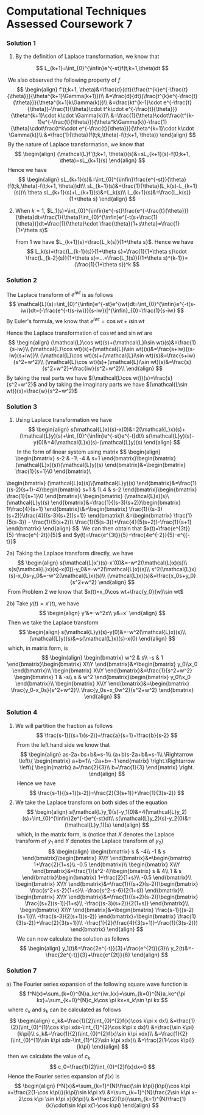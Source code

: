 # Computational Techniques Assessed Coursework 7

### Solution 1

1. By the definition of Laplace transformation, we know that

$$
L_{k+1}=\int_{0}^{\infin}e^{-st}f(t;k+1,\theta)dt
$$

​		We also observed the following property of $f$
$$
\begin{align}
f'(t;k+1, \theta)&=\frac{d}{dt}(\frac{t^{k}e^{-\frac{t}{\theta}}}{\theta^{k+1}\Gamma(k+1)})\\
&=\frac{d}{dt}(\frac{t^{k}e^{-\frac{t}{\theta}}}{\theta^{k+1}k\Gamma(k)})\\
&=\frac{kt^{k-1}\cdot e^{-\frac{t}{\theta}}-\frac{1}{\theta}\cdot t^k\cdot e^{-\frac{t}{\theta}}}{\theta^{k+1}\cdot k\cdot \Gamma(k)}\\
&=\frac{1}{\theta}\cdot\frac{t^{k-1}e^{-\frac{t}{\theta}}}{\theta^k\Gamma(k)}-\frac{1}{\theta}\cdot\frac{t^k\cdot e^{-\frac{t}{\theta}}}{\theta^{k+1}\cdot k\cdot \Gamma(k)}\\
&=\frac{1}{\theta}(f(t;k,\theta)-f(t;k+1, \theta))
\end{align}
$$
​		By the nature of Laplace transformation, we know that
$$
\begin{align}
(\mathcal{L}f'(t;k+1, \theta))(s)&=sL_{k+1}(s)-f(0;k+1, \theta)=sL_{k+1}(s)
\end{align}
$$
​		Hence we have
$$
\begin{align}
sL_{k+1}(s)&=\int_{0}^{\infin}\frac{e^{-st}}{\theta}(f(t;k,\theta)-f(t;k+1, \theta))dt\\
sL_{k+1}(s)&=\frac{1}{\theta}(L_k(s)-L_{k+1}(s))\\
\theta sL_{k+1}(s)+L_{k+1}(s)&=L_k(s)\\
L_{k+1}(s)&=\frac{L_k(s)}{1+\theta s}
\end{align}
$$

2. When $k=1$, $L_1(s)=\int_{0}^{\infin}e^{-st}\frac{e^{-\frac{t}{\theta}}}{\theta}dt=\frac{1}{\theta}\int_{0}^{\infin}e^{-t(s+\frac{1}{\theta})}dt=\frac{1}{\theta}\cdot \frac{\theta}{1+s\theta}=\frac{1}{1+\theta s}$

   From 1 we have $L_{k+1}(s)=\frac{L_k(s)}{1+\theta s}$. Hence we have
   $$
   L_k(s)=\frac{L_{k-1}(s)}{1+\theta s}=\frac{1}{1+\theta s}\cdot \frac{L_{k-2}(s)}{1+\theta s}=...=\frac{L_1(s)}{(1+\theta s)^{k-1}}=(\frac{1}{1+\theta s})^k
   $$

### Solution 2

The Laplace transform of $e^{iwt}$ is as follows
$$
\mathcal{L}(s)=\int_{0}^{\infin}e^{-st}e^{iwt}dt=\int_{0}^{\infin}e^{-t(s-iw)}dt=(-\frac{e^{-t(s-iw)}}{s-iw})|^{\infin}_{0}=\frac{1}{s-iw}
$$
By Euler's formula, we know that $e^{iwt}=\cos wt+i\sin wt$

Hence the Laplace transformation of $\cos wt$ and $\sin wt$ are
$$
\begin{align}
(\mathcal{L}\cos wt)(s)+(\mathcal{L}i\sin wt)(s)&=\frac{1}{s-iw}\\
(\mathcal{L}\cos wt)(s)+(\mathcal{L}i\sin wt)(s)&=\frac{s+iw}{(s-iw)(s+iw)}\\
(\mathcal{L}\cos wt)(s)+(\mathcal{L}i\sin wt)(s)&=\frac{s+iw}{s^2+w^2}\\
(\mathcal{L}\cos wt)(s)+(\mathcal{L}i\sin wt)(s)&=\frac{s}{s^2+w^2}+\frac{iw}{s^2+w^2}\\
\end{align}
$$
By taking the real parts we have $(\mathcal{L\cos wt})(s)=\frac{s}{s^2+w^2}$ and by taking the imaginary parts we have $(\mathcal{L\sin wt})(s)=\frac{w}{s^2+w^2}$

### Solution 3

1) Using Laplace transformation we have
$$
\begin{align}
s(\mathcal{L}x)(s)-x(0)&=2(\mathcal{L}x)(s)+(\mathcal{L}y)(s)+\int_{0}^{\infin}e^{-st}e^{-t}dt\\
s(\mathcal{L}y)(s)-y(0)&=4(\mathcal{L}x)(s)-(\mathcal{L}y)(s)
\end{align}
$$
​	In the form of linear system using matrix
$$
\begin{align}
\begin{bmatrix}
s-2 & -1\\
-4 & s+1
\end{bmatrix}\begin{bmatrix}
(\mathcal{L}x)(s)\\(\mathcal{L}y)(s)
\end{bmatrix}&=\begin{bmatrix}
\frac{1}{s+1}\\0
\end{bmatrix}\\

\begin{bmatrix}
(\mathcal{L}x)(s)\\(\mathcal{L}y)(s)
\end{bmatrix}&=\frac{1}{(s-2)(s+1)-4}\begin{bmatrix}
s+1 & 1\\
4 & s-2
\end{bmatrix}\begin{bmatrix}
\frac{1}{s+1}\\0
\end{bmatrix}\\
\begin{bmatrix}
(\mathcal{L}x)(s)\\(\mathcal{L}y)(s)
\end{bmatrix}&=\frac{1}{(s-3)(s+2)}\begin{bmatrix}
1\\\frac{4}{s+1}
\end{bmatrix}\\&=\begin{bmatrix}
\frac{1}{(s-3)(s+2)}\\\frac{4}{(s-3)(s+2)(s+1)}
\end{bmatrix}\\
&=\begin{bmatrix}
\frac{1}{5(s-3)} - \frac{1}{5(s+2)}\\
\frac{1}{5(s-3)}+\frac{4}{5(s+2)}-\frac{1}{s+1}
\end{bmatrix}
\end{align}
$$
​	We can then obtain that $x(t)=\frac{e^{3t}}{5}-\frac{e^{-2t}}{5}$ and $y(t)=\frac{e^{3t}}{5}+\frac{4e^{-2}}{5}-e^{{-t}}$

2a) Taking the Laplace transform directly, we have
$$
\begin{align}
s(\mathcal{L}x')(s)-x'(0)&=-w^2(\mathcal{L}x)(s)\\
s(s(\mathcal{L}x)(s)-x(0))-y_0&=-w^2(\mathcal{L}x)(s)\\
s^2(\mathcal{L}x)(s)-x_0s-y_0&=-w^2(\mathcal{L}x)(s)\\
(\mathcal{L}x)(s)&=\frac{x_0s+y_0}{s^2+w^2}
\end{align}
$$
​	From Problem 2 we know that $x(t)=x_0\cos wt+\frac{y_0}{w}\sin wt$

2b) Take $y(t)=x'(t)$, we have
$$
\begin{align}
y'&=-w^2x\\
y&=x'
\end{align}
$$
​		Then we take the Laplace transform
$$
\begin{align}
s(\mathcal{L}y)(s)-y(0)&=-w^2(\mathcal{L}x)(s)\\
(\mathcal{L}y)(s)&=s(\mathcal{L}x)(s)-x(0)
\end{align}
$$
​		which, in matrix form, is
$$
\begin{align}
\begin{bmatrix}
w^2 & s\\
-s & 1
\end{bmatrix}\begin{bmatrix}
X\\Y
\end{bmatrix}&=\begin{bmatrix}
y_0\\x_0
\end{bmatrix}\\
\begin{bmatrix}
X\\Y
\end{bmatrix}&=\frac{1}{s^2+w^2}
\begin{bmatrix}
1 & -s\\
s & w^2
\end{bmatrix}\begin{bmatrix}
y_0\\x_0
\end{bmatrix}\\
\begin{bmatrix}
X\\Y
\end{bmatrix}&=\begin{bmatrix}
\frac{y_0-x_0s}{s^2+w^2}\\
\frac{y_0s+x_0w^2}{s^2+w^2}
\end{bmatrix}
\end{align}
$$

### Solution 4

1) We will partition the fraction as follows
$$
\frac{s-1}{(s+1)(s-2)}=\frac{a}{s+1}+\frac{b}{s-2}
$$
​	From the left hand side we know that
$$
\begin{align}
as-2a+bs+b&=s-1\\
(a+b)s-2a+b&=s-1\\
\Rightarrow \left\{
\begin{matrix}
a+b=1\\
-2a+b=-1
\end{matrix}
\right.\Rightarrow \left\{
\begin{matrix}
a=\frac{2}{3}\\
b=\frac{1}{3}
\end{matrix}
\right.
\end{align}
$$
​	Hence we have
$$
\frac{s-1}{(s+1)(s-2)}=\frac{2}{3(s+1)}+\frac{1}{3(s-2)}
$$
2) We take the Laplace transform on both sides of the equation
$$
\begin{align}
s(\mathcal{L}y_1)(s)-y_1(0)&=4(\mathcal{L}y_2)(s)+\int_{0}^{\infin}2e^{-t}e^{-st}dt\\
s(\mathcal{L}y_2)(s)-y_2(0)&=(\mathcal{L}y_1)(s)
\end{align}
$$
​	which, in the matrix form, is (notice that $X$ denotes the Laplace transform of $y_1$ and $Y$ denotes the Laplace transform of $y_2$)
$$
\begin{align}
\begin{bmatrix}
s & -4\\
-1 & s
\end{bmatrix}\begin{bmatrix}
X\\Y
\end{bmatrix}&=\begin{bmatrix}
1+\frac{2}{1+s}\\
-0.5
\end{bmatrix}\\
\begin{bmatrix}
X\\Y
\end{bmatrix}&=\frac{1}{s^2-4}\begin{bmatrix}
s & 4\\
1 & s
\end{bmatrix}\begin{bmatrix}
1+\frac{2}{1+s}\\
-0.5
\end{bmatrix}\\
\begin{bmatrix}
X\\Y
\end{bmatrix}&=\frac{1}{(s+2)(s-2)}\begin{bmatrix}
\frac{s^2+s-2}{1+s}\\
-\frac{s^2-s-6}{2(1+s)}
\end{bmatrix}\\
\begin{bmatrix}
X\\Y
\end{bmatrix}&=\frac{1}{(s+2)(s-2)}\begin{bmatrix}
\frac{(s+2)(s-1)}{1+s}\\
-\frac{(s-3)(s+2)}{2(1+s)}
\end{bmatrix}\\
\begin{bmatrix}
X\\Y
\end{bmatrix}&=\begin{bmatrix}
\frac{s-1}{(s-2)(s+1)}\\
-\frac{s-3}{2(s+1)(s-2)}
\end{bmatrix}=\begin{bmatrix}
\frac{1}{3(s-2)}+\frac{2}{3(s+1)}\\
-\frac{1}{2}(\frac{4}{3(s+1)}-\frac{1}{3(s-2)})
\end{bmatrix}
\end{align}
$$
​	We can now calculate the solution as follows
$$
\begin{align}
y_1(t)&=\frac{2e^{-t}}{3}+\frac{e^{2t}}{3}\\
y_2(t)&=-\frac{2e^{-t}}{3}+\frac{e^{2t}}{6}
\end{align}
$$

### Solution 7

a) The Fourier series expansion of the following square wave function is
$$
f^N(x)=\sum_{k=0}^{N}a_ke^{iw_kx}=\sum_{k=0}^{N}a_ke^{\pi kx}=\sum_{k=0}^{N}c_k\cos \pi kx+s_k\sin \pi kx
$$
​	where $c_k$ and $s_k$ can be calculated as follows
$$
\begin{align}
c_k&=\frac{1}{2}\int_{0}^{2}f(x)\cos k\pi x dx\\
&=\frac{1}{2}(\int_{0}^{1}\cos k\pi xdx-\int_{1}^{2}\cos k\pi x dx)\\
&=\frac{\sin k\pi}{k\pi}\\
s_k&=\frac{1}{2}(\int_{0}^{2}f(x)\sin k\pi xdx)\\
&=\frac{1}{2}(\int_{0}^{1}\sin k\pi xdx-\int_{1}^{2}\sin k\pi xdx)\\
&=\frac{2(1-\cos k\pi)}{k\pi}
\end{align}
$$
​	then we calculate the value of $c_k$
$$
c_0=\frac{1}{2}\int_{0}^{2}f(x)dx=0
$$
​	Hence the Fourier series expansion of $f(x)$ is
$$
\begin{align}
f^N(x)&=\sum_{k=1}^{N}\frac{\sin k\pi}{k\pi}\cos k\pi x+\frac{2(1-\cos k\pi)}{k\pi}\sin k\pi x\\
&=\sum_{k=1}^{N}\frac{2\sin k\pi x-2\cos k\pi \sin k\pi x}{k\pi}\\
&=\frac{2}{\pi}\sum_{k=1}^{N}\frac{1}{k}\cdot\sin k\pi x(1-\cos k\pi)
\end{align}
$$
